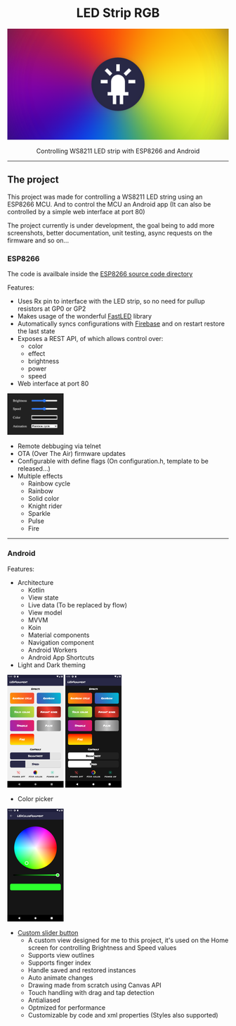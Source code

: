 <h1 align="center">LED Strip RGB</h1>

<p align="center">  
  <img src="./misc/banner blur.png"/>
</p>

<p align="center">Controlling WS8211 LED strip with ESP8266 and Android</p>

---

## The project

This project was made for controlling a WS8211 LED string using an ESP8266 MCU.
And to control the MCU an Android app (It can also be controlled by a simple web interface at port 80)

The project currently is under development, the goal being to add more screenshots, better documentation, unit testing, async requests on the firmware and so on...


### ESP8266

The code is availbale inside the [ESP8266 source code directory](./ESP8266)

Features:
- Uses Rx pin to interface with the LED strip, so no need for pullup resistors at GP0 or GP2
- Makes usage of the wonderful [FastLED](http://fastled.io/) library
- Automatically syncs configurations with [Firebase](https://firebase.google.com/) and on restart restore the last state
- Exposes a REST API, of which allows control over:
  - color
  - effect
  - brightness
  - power
  - speed
- Web interface at port 80
<img src="./misc/web interface.png" width="128"/>
  
- Remote debbuging via telnet
- OTA (Over The Air) firmware updates
- Configurable with define flags (On configuration.h, template to be released...)
- Multiple effects
  - Rainbow cycle
  - Rainbow 
  - Solid color
  - Knight rider
  - Sparkle
  - Pulse
  - Fire

---

### Android
 
Features:
- Architecture
  - Kotlin
  - View state
  - Live data (To be replaced by flow)
  - View model
  - MVVM
  - Koin
  - Material components
  - Navigation component
  - Android Workers
  - Android App Shortcuts
- Light and Dark theming

<img src="./misc/app light.png" width="128"/> <img src="./misc/app dark.png" width="128"/>

- Color picker
<img src="./misc/app dark color picker.png" width="128"/>

- [Custom slider button](./Android/app/src/main/kotlin/quevedo/soares/leandro/ledstriprgb/view/component/SliderButtonComponent.kt)
  - A custom view designed for me to this project, it's used on the Home screen for controlling Brightness and Speed values
  - Supports view outlines
  - Supports finger index
  - Handle saved and restored instances
  - Auto animate changes
  - Drawing made from scratch using Canvas API
  - Touch handling with drag and tap detection
  - Antialiased
  - Optmized for performance
  - Customizable by code and xml properties (Styles also supported)

